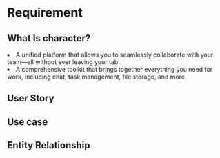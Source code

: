 # Requirement

## What Is character?

<procedure>
<list>
<li>
A unified platform that allows you to seamlessly collaborate with your team—all without ever leaving your tab.
</li>
<li>
A comprehensive toolkit that brings together everything you need for work, including chat, task management, file storage, and more.</li>
</list>
</procedure>

## User Story

## Use case

## Entity Relationship